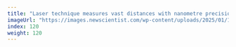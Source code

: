 ```yaml
---
title: "Laser technique measures vast distances with nanometre precision"
imageUrl: "https://images.newscientist.com/wp-content/uploads/2025/01/10162828/SEI_235256076.jpg?width=788"
index: 120
weight: 120
---
```

